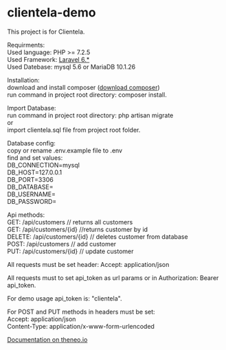 # clientela-demo
This project is for Clientela.

Requirments:
<br>Used language: PHP >= 7.2.5
<br>Used Framework: <a href="https://laravel.com/docs/6.x/installation">Laravel 6.*</a>
<br>Used Datebase: mysql 5.6 or MariaDB 10.1.26

Installation:
<br>download and install composer (<a href='https://getcomposer.org/download/'>download composer</a>)
<br>run command in project root directory: composer install.

Import Database:
<br>run command in project root directory: php artisan migrate
<br>or
<br>import clientela.sql file from project root folder.

Database config:
<br>copy or rename .env.example file to .env
<br>find and set values:
<br>DB_CONNECTION=mysql
<br>DB_HOST=127.0.0.1
<br>DB_PORT=3306
<br>DB_DATABASE=
<br>DB_USERNAME=
<br>DB_PASSWORD=

Api methods:
<br>GET: /api/customers // returns all customers
<br>GET: /api/customers/{id} //returns customer by id
<br>DELETE: /api/customers/{id} // deletes customer from database
<br>POST: /api/customers // add customer
<br>PUT: /api/customers/{id} // update customer

All requests must be set header: Accept: application/json

All requests must to set api_token as url params or in Authorization: Bearer api_token.

For demo usage api_token is: "clientela".

For POST and PUT methods in headers must be set:
<br>Accept: application/json
<br>Content-Type: application/x-www-form-urlencoded

<a href="https://app.theneo.io/pixl/clientela" target="blank">Documentation on theneo.io</a>
